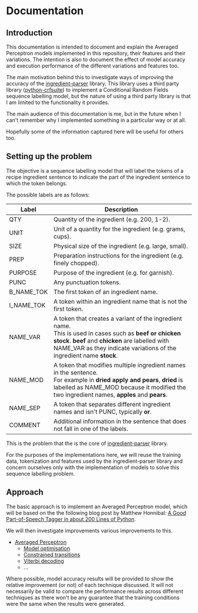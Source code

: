 # Documentation

## Introduction

This documentation is intended to document and explain the Averaged Perceptron models implemented in this repository, their features and their variations. The intention is also to document the effect of model accuracy and execution performance of the different variations and features too.

The main motivation behind this to investigate ways of improving the accuracy of the [ingredient-parser](https://github.com/strangetom/ingredient-parser) library. This library uses a third party library ([python-crfsuite](https://github.com/scrapinghub/python-crfsuite)) to implement a Conditional Random Fields sequence labelling model, but the nature of using a third party library is that I am limited to the functionality it provides.

The main audience of this documentation is me, but in the future when I can't remember why I implemented something in a particular way or at all. 

Hopefully some of the information captured here will be useful for others too.

## Setting up the problem

The objective is a sequence labelling model that will label the tokens of a recipe ingredient sentence to indicate the part of the ingredient sentence to which the token belongs. 

The possible labels are as follows:

| Label      | Description                                                  |
| ---------- | ------------------------------------------------------------ |
| QTY        | Quantity of the ingredient (e.g. 200, 1-2).                  |
| UNIT       | Unit of a quantity for the ingredient (e.g. grams, cups).    |
| SIZE       | Physical size of the ingredient (e.g. large, small).         |
| PREP       | Preparation instructions for the ingredient (e.g. finely chopped). |
| PURPOSE    | Purpose of the ingredient (e.g. for garnish).                |
| PUNC       | Any punctuation tokens.                                      |
| B_NAME_TOK | The first token of an ingredient name.                       |
| I_NAME_TOK | A token within an ingredient name that is not the first token. |
| NAME_VAR   | A token that creates a variant of the ingredient name.<br />This is used in cases such as **beef or chicken stock**. **beef** and **chicken** are labelled with NAME_VAR as they indicate variations of the ingredient name **stock**. |
| NAME_MOD   | A token that modifies multiple ingredient names in the sentence.<br />For example in **dried apply and pears**, **dried** is labelled as NAME_MOD because it modified the two ingredient names, **apples** and **pears**. |
| NAME_SEP   | A token that separates different ingredient names and isn't PUNC, typically **or**. |
| COMMENT    | Additional information in the sentence that does not fall in one of the labels. |

This is the problem that the is the core of [ingredient-parser](https://github.com/strangetom/ingredient-parser) library. 

For the purposes of the implementations here, we will reuse the training data, tokenization and features used by the ingredient-parser library and concern ourselves only with the implementation of models to solve this sequence labelling problem.

## Approach

The basic approach is to implement an Averaged Perceptron model, which will be based on the the following blog post by Matthew Honnibal: [A Good Part-of-Speech Tagger in about 200 Lines of Python](https://explosion.ai/blog/part-of-speech-pos-tagger-in-python).

We will then investigate improvements various improvements to this.

* [Averaged Perceptron](averaged-perceptron.md) 
  * [Model optimisation](model-optimisation.md)
  * [Constrained transitions](constrained-transitions.md)
  * [Viterbi decoding](viterbi.md)
  * ...

Where possible, model accuracy results will be provided to show the relative improvement (or not) of each technique discussed. It will not necessarily be valid to compare the performance results across different techniques as there won't be any guarantee that the training conditions were the same when the results were generated. 
